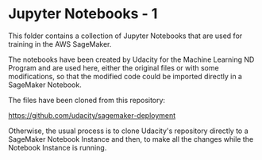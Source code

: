 # Jupyter Notebooks - 1

This folder contains a collection of Jupyter Notebooks that are used for training in the AWS SageMaker.  

The notebooks have been created by Udacity for the Machine Learning ND Program and are used here, either the original files or with some modifications, so that the modified code could be imported directly in a SageMaker Notebook.

The files have been cloned from this repository:

https://github.com/udacity/sagemaker-deployment

Otherwise, the usual process is to clone Udacity's repository directly to a SageMaker Notebook Instance and then, to make all the changes while the Notebook Instance is running.
